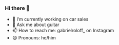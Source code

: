 ### Hi there 👋


- 🔭 I’m currently working on car sales
- 💬 Ask me about guitar
- 📫 How to reach me: gabrielroloff_ on Instagram
- 😄 Pronouns: he/him
